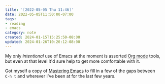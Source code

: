 ```yaml
---
title: '[2022-05-05 Thu 11:46]'
date: 2022-05-05T11:50:00-07:00
tags:
- reading
- emacs
category: note
created: 2024-01-15T15:25:50-08:00
updated: 2024-01-26T10:20:12-08:00
---
```


My only *intentional* use of Emacs at the moment is assorted [Org mode](https://orgmode.org) tools, but even at that level it'd sure help to get more comfortable with it.

Got myself a copy of [Mastering Emacs](https://masteringemacs.org) to fill in a few of the gaps between `C-h t` and wherever I've been at for the last few years.
